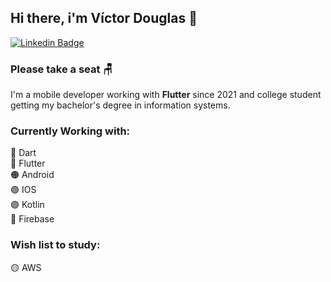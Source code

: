 ## Hi there, i'm Víctor Douglas 👋
[![Linkedin Badge](https://img.shields.io/badge/-LinkedIn-0e76a8?style=flat-square&logo=Linkedin&logoColor=white)](https://linkedin.com/in/víctor-douglas-fernandes-824725177)

### Please take a seat 🪑

I'm a mobile developer working with <b>Flutter</b> since 2021 and college student getting my bachelor's degree in information systems.

### Currently Working with:
🔵 Dart<br>
🔵 Flutter<br>
🟠 Android<br>
🟣 IOS<br>
🟣 Kotlin<br>
🔴 Firebase<br>

### Wish list to study:
🟡 AWS<br>


<!--
**VictorDouglasFernandes/VictorDouglasFernandes** is a ✨ _special_ ✨ repository because its `README.md` (this file) appears on your GitHub profile.

Here are some ideas to get you started:

- 🔭 I’m currently working on ...
- 🌱 I’m currently learning ...
- 👯 I’m looking to collaborate on ...
- 🤔 I’m looking for help with ...
- 💬 Ask me about ...
- 📫 How to reach me: ...
- ⚡ Fun fact: ...
-->
